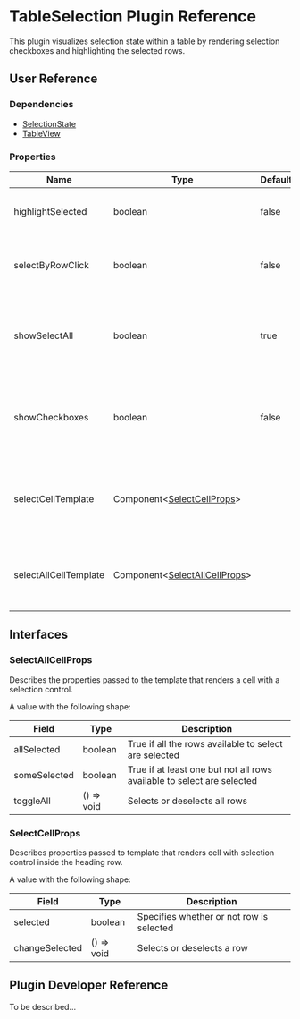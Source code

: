 # TableSelection Plugin Reference

This plugin visualizes selection state within a table by rendering selection checkboxes and highlighting the selected rows.

## User Reference

### Dependencies

- [SelectionState](selection-state.md)
- [TableView](table-view.md)

### Properties

Name | Type | Default | Description
-----|------|---------|------------
highlightSelected | boolean | false | If true, selected rows are highlighted
selectByRowClick | boolean | false | If true, a row selected is toggled by click
showSelectAll | boolean | true | If true, the 'select all' checkbox is rendered inside the heading row
showCheckboxes | boolean | false | If ture, selection checkboxes are rendered inside each data row
selectCellTemplate | Component&lt;[SelectCellProps](#select-cell-props)&gt; | | A component that renders a data row selection checkbox
selectAllCellTemplate | Component&lt;[SelectAllCellProps](#select-all-cell-props)&gt; | | A component that renders the Select All checkbox

## Interfaces

### <a name="select-all-cell-props"></a>SelectAllCellProps

Describes the properties passed to the template that renders a cell with a selection control.

A value with the following shape:

Field | Type | Description
------|------|------------
allSelected | boolean | True if all the rows available to select are selected
someSelected | boolean | True if at least one but not all rows available to select are selected
toggleAll | () => void | Selects or deselects all rows

### <a name="select-cell-props"></a>SelectCellProps

Describes properties passed to template that renders cell with selection control inside the heading row.

A value with the following shape:

Field | Type | Description
------|------|------------
selected | boolean | Specifies whether or not row is selected
changeSelected | () => void | Selects or deselects a row

## Plugin Developer Reference

To be described...
